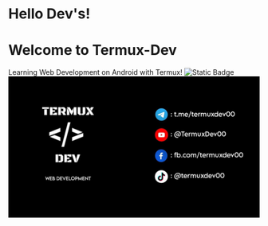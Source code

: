 # Hello Dev's!
# Welcome to Termux-Dev

Learning Web Development on Android with Termux!
![Static Badge](https://img.shields.io/badge/Termux_Dev-black)
![banner](https://github.com/TermuxDev/TermuxDev/blob/main/img/cover.jpg)
